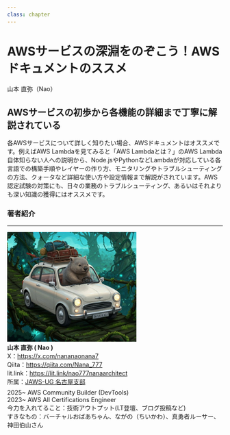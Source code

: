 ```yaml
---
class: chapter
---
```


# AWSサービスの深淵をのぞこう！AWSドキュメントのススメ

<div class="flush-right">
山本 直弥（Nao）
</div>

## AWSサービスの初歩から各機能の詳細まで丁寧に解説されている
各AWSサービスについて詳しく知りたい場合、AWSドキュメントはオススメです。例えばAWS 
Lambdaを見てみると「AWS Lambdaとは？」のAWS Lambda自体知らない人への説明から、Node.jsやPythonなどLambdaが対応している各言語での構築手順やレイヤーの作り方、モニタリングやトラブルシューティングの方法、クォータなど詳細な使い方や設定情報まで解説がされています。AWS認定試験の対策にも、日々の業務のトラブルシューティング、あるいはそれよりも深い知識の獲得にはオススメです。

### 著者紹介

---

<div class="author-profile">
    <img src="images/naosan.jpg" width="60%">
    <div>
        <div>
            <b>山本 直弥 ( Nao )</b></br> 
            X：<a href="https://x.com/nananaonana7">https://x.com/nananaonana7</a></br> 
            Qiita：<a href="https://qiita.com/Nana_777">https://qiita.com/Nana_777</a></br> 
            lit.link：<a href="https://qiita.com/Nana_777">https://lit.link/nao777nanaarchitect</a></br> 
            所属：<a href="https://jawsug-nagoya.connpass.com/">JAWS-UG 名古屋支部</a>
        </div>
    </div>
</div>
<p style="margin-top: 0.5em; margin-bottom: 2em;">
2025~ AWS Community Builder (DevTools)<br>
2023~ AWS All Certifications Engineer<br>
今力を入れてること：技術アウトプット(LT登壇、ブログ投稿など) <br> 
すきなもの：バーチャルおばあちゃん、ながの（ちいかわ）、真勇者ルーサー、神田伯山さん<br>
</p>